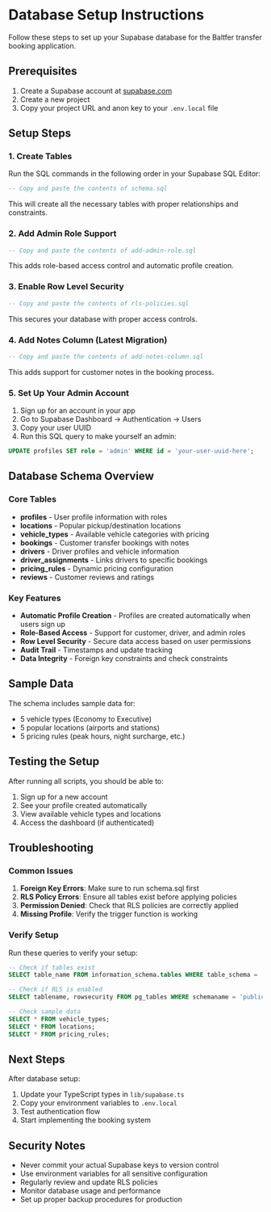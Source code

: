 # Database Setup Instructions

Follow these steps to set up your Supabase database for the Baltfer transfer booking application.

## Prerequisites

1. Create a Supabase account at [supabase.com](https://supabase.com)
2. Create a new project
3. Copy your project URL and anon key to your `.env.local` file

## Setup Steps

### 1. Create Tables
Run the SQL commands in the following order in your Supabase SQL Editor:

```sql
-- Copy and paste the contents of schema.sql
```

This will create all the necessary tables with proper relationships and constraints.

### 2. Add Admin Role Support
```sql
-- Copy and paste the contents of add-admin-role.sql
```

This adds role-based access control and automatic profile creation.

### 3. Enable Row Level Security
```sql
-- Copy and paste the contents of rls-policies.sql
```

This secures your database with proper access controls.

### 4. Add Notes Column (Latest Migration)
```sql
-- Copy and paste the contents of add-notes-column.sql
```

This adds support for customer notes in the booking process.

### 5. Set Up Your Admin Account

1. Sign up for an account in your app
2. Go to Supabase Dashboard → Authentication → Users
3. Copy your user UUID
4. Run this SQL query to make yourself an admin:

```sql
UPDATE profiles SET role = 'admin' WHERE id = 'your-user-uuid-here';
```

## Database Schema Overview

### Core Tables

- **profiles** - User profile information with roles
- **locations** - Popular pickup/destination locations
- **vehicle_types** - Available vehicle categories with pricing
- **bookings** - Customer transfer bookings with notes
- **drivers** - Driver profiles and vehicle information
- **driver_assignments** - Links drivers to specific bookings
- **pricing_rules** - Dynamic pricing configuration
- **reviews** - Customer reviews and ratings

### Key Features

- **Automatic Profile Creation** - Profiles are created automatically when users sign up
- **Role-Based Access** - Support for customer, driver, and admin roles
- **Row Level Security** - Secure data access based on user permissions
- **Audit Trail** - Timestamps and update tracking
- **Data Integrity** - Foreign key constraints and check constraints

## Sample Data

The schema includes sample data for:
- 5 vehicle types (Economy to Executive)
- 5 popular locations (airports and stations)
- 5 pricing rules (peak hours, night surcharge, etc.)

## Testing the Setup

After running all scripts, you should be able to:

1. Sign up for a new account
2. See your profile created automatically
3. View available vehicle types and locations
4. Access the dashboard (if authenticated)

## Troubleshooting

### Common Issues

1. **Foreign Key Errors**: Make sure to run schema.sql first
2. **RLS Policy Errors**: Ensure all tables exist before applying policies
3. **Permission Denied**: Check that RLS policies are correctly applied
4. **Missing Profile**: Verify the trigger function is working

### Verify Setup

Run these queries to verify your setup:

```sql
-- Check if tables exist
SELECT table_name FROM information_schema.tables WHERE table_schema = 'public';

-- Check if RLS is enabled
SELECT tablename, rowsecurity FROM pg_tables WHERE schemaname = 'public';

-- Check sample data
SELECT * FROM vehicle_types;
SELECT * FROM locations;
SELECT * FROM pricing_rules;
```

## Next Steps

After database setup:

1. Update your TypeScript types in `lib/supabase.ts`
2. Copy your environment variables to `.env.local`
3. Test authentication flow
4. Start implementing the booking system

## Security Notes

- Never commit your actual Supabase keys to version control
- Use environment variables for all sensitive configuration
- Regularly review and update RLS policies
- Monitor database usage and performance
- Set up proper backup procedures for production